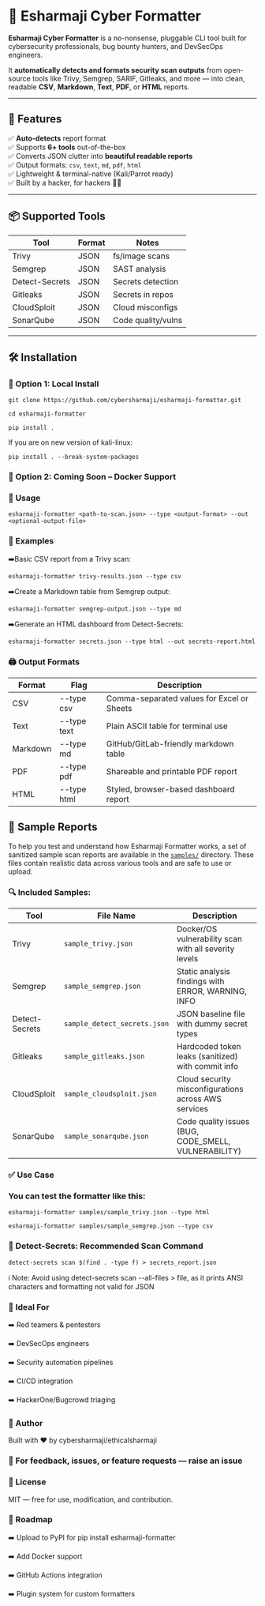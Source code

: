 # 🧠 Esharmaji Cyber Formatter

**Esharmaji Cyber Formatter** is a no-nonsense, pluggable CLI tool built for cybersecurity professionals, bug bounty hunters, and DevSecOps engineers.

It **automatically detects and formats security scan outputs** from open-source tools like Trivy, Semgrep, SARIF, Gitleaks, and more — into clean, readable **CSV**, **Markdown**, **Text**, **PDF**, or **HTML** reports.

---

## 🚀 Features

✅ **Auto-detects** report format  
✅ Supports **6+ tools** out-of-the-box  
✅ Converts JSON clutter into **beautiful readable reports**  
✅ Output formats: `csv`, `text`, `md`, `pdf`, `html`  
✅ Lightweight & terminal-native (Kali/Parrot ready)  
✅ Built by a hacker, for hackers 🧙‍♂️

---

## 📦 Supported Tools

| Tool               | Format      | Notes |
|--------------------|-------------|-------|
| Trivy              | JSON        | fs/image scans |
| Semgrep            | JSON        | SAST analysis |
| Detect-Secrets     | JSON        | Secrets detection |
| Gitleaks           | JSON        | Secrets in repos |
| CloudSploit        | JSON        | Cloud misconfigs |
| SonarQube          | JSON        | Code quality/vulns |

---

## 🛠️ Installation

### 🔧 Option 1: Local Install
```
git clone https://github.com/cybersharmaji/esharmaji-formatter.git
```
```
cd esharmaji-formatter
```
```
pip install . 
```
If you are on new version of kali-linux:
```
pip install . --break-system-packages
```
### 🐳 Option 2: Coming Soon – Docker Support

### 🧪 Usage
```
esharmaji-formatter <path-to-scan.json> --type <output-format> --out <optional-output-file>
```
### 🎯 Examples

➡️Basic CSV report from a Trivy scan:

```
esharmaji-formatter trivy-results.json --type csv
```

➡️Create a Markdown table from Semgrep output:

```
esharmaji-formatter semgrep-output.json --type md
```
➡️Generate an HTML dashboard from Detect-Secrets:

```
esharmaji-formatter secrets.json --type html --out secrets-report.html
```

### 🖨️ Output Formats

| Format   | Flag         | Description                                      |
|----------|--------------|--------------------------------------------------|
| CSV      | --type csv   | Comma-separated values for Excel or Sheets       |
| Text     | --type text  | Plain ASCII table for terminal use               |
| Markdown | --type md    | GitHub/GitLab-friendly markdown table            |
| PDF      | --type pdf   | Shareable and printable PDF report               |
| HTML     | --type html  | Styled, browser-based dashboard report           |

## 📁 Sample Reports

To help you test and understand how Esharmaji Formatter works, a set of sanitized sample scan reports are available in the [`samples/`](./samples/) directory. These files contain realistic data across various tools and are safe to use or upload.

### 🔍 Included Samples:

| Tool            | File Name                     | Description                                       |
|-----------------|-------------------------------|---------------------------------------------------|
| Trivy           | `sample_trivy.json`           | Docker/OS vulnerability scan with all severity levels |
| Semgrep         | `sample_semgrep.json`         | Static analysis findings with ERROR, WARNING, INFO |
| Detect-Secrets  | `sample_detect_secrets.json`  | JSON baseline file with dummy secret types        |
| Gitleaks        | `sample_gitleaks.json`        | Hardcoded token leaks (sanitized) with commit info |
| CloudSploit     | `sample_cloudsploit.json`     | Cloud security misconfigurations across AWS services |
| SonarQube       | `sample_sonarqube.json`       | Code quality issues (BUG, CODE_SMELL, VULNERABILITY) |

### ✅ Use Case

### You can test the formatter like this:

```
esharmaji-formatter samples/sample_trivy.json --type html
```
```
esharmaji-formatter samples/sample_semgrep.json --type csv
```
### 🔐 Detect-Secrets: Recommended Scan Command

```
detect-secrets scan $(find . -type f) > secrets_report.json
```
ℹ️ Note: Avoid using detect-secrets scan --all-files > file, as it prints ANSI characters and formatting not valid for JSON

### 🔐 Ideal For
➡️ Red teamers & pentesters

➡️ DevSecOps engineers

➡️ Security automation pipelines

➡️ CI/CD integration

➡️ HackerOne/Bugcrowd triaging

### 🧠 Author
Built with ❤️ by cybersharmaji/ethicalsharmaji

### 💬 For feedback, issues, or feature requests — raise an issue

### 📝 License
MIT — free for use, modification, and contribution.

### 📌 Roadmap
 ➡️ Upload to PyPI for pip install esharmaji-formatter
 
 ➡️ Add Docker support
 
 ➡️ GitHub Actions integration
 
 ➡️ Plugin system for custom formatters

